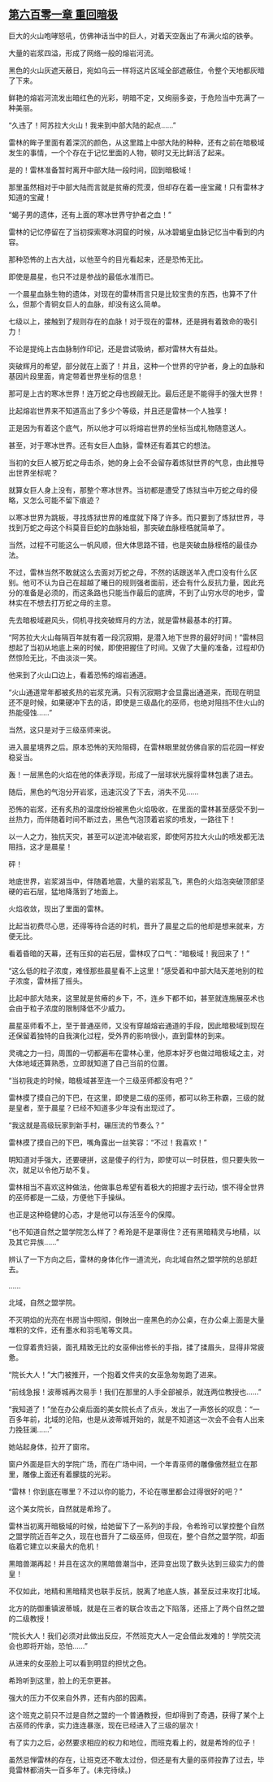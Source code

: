 ## [第六百零一章 重回暗极](https://www.xxbiquge.com/11_11222/8971343.html)


  巨大的火山咆哮怒吼，仿佛神话当中的巨人，对着天空轰出了布满火焰的铁拳。

  大量的岩浆四溢，形成了网络一般的熔岩河流。

  黑色的火山灰遮天蔽日，宛如乌云一样将这片区域全部遮蔽住，令整个天地都灰暗了下来。

  鲜艳的熔岩河流发出暗红色的光彩，明暗不定，又绚丽多姿，于危险当中充满了一种美丽。

  “久违了！阿苏拉大火山！我来到中部大陆的起点……”

  雷林的眸子里面有着深沉的颜色，从这里踏上中部大陆的种种，还有之前在暗极域发生的事情，一个个存在于记忆里面的人物，顿时又无比鲜活了起来。

  是的！雷林准备暂时离开中部大陆一段时间，回到暗极域！

  那里虽然相对于中部大陆而言就是贫瘠的荒漠，但却存在着一座宝藏！只有雷林才知道的宝藏！

  “蝎子男的遗体，还有上面的寒冰世界守护者之血！”

  雷林的记忆停留在了当初探索寒冰洞窟的时候，从冰碧蝎皇血脉记忆当中看到的内容。

  那种恐怖的上古大战，以他至今的目光看起来，还是恐怖无比。

  即使是晨星，也只不过是参战的最低水准而已。

  一个晨星血脉生物的遗体，对现在的雷林而言只是比较宝贵的东西，也算不了什么，但那个青铜女巨人的血脉，却没有这么简单。

  七级以上，接触到了规则存在的血脉！对于现在的雷林，还是拥有着致命的吸引力！

  不论是提纯上古血脉制作印记，还是尝试吸纳，都对雷林大有益处。

  突破辉月的希望，部分就在上面了！并且，这种一个世界的守护者，身上的血脉和基因片段里面，肯定带着世界坐标的信息！

  那可是上古的寒冰世界！连万蛇之母也觊觎无比。最后还是不能得手的强大世界！

  比起熔岩世界来不知道高出了多少个等级，并且还是雷林一个人独享！

  正是因为有着这个底气，所以他才可以将熔岩世界的坐标当成礼物随意送人。

  甚至，对于寒冰世界。还有女巨人血脉，雷林还有着其它的想法。

  当初的女巨人被万蛇之母击杀，她的身上会不会留存着炼狱世界的气息，由此推导出世界坐标呢？

  就算女巨人身上没有，那整个寒冰世界。当初都是遭受了炼狱当中万蛇之母的侵略，又怎么可能不留下痕迹？

  以寒冰世界为跳板，寻找炼狱世界的难度就下降了许多。而只要到了炼狱世界，寻找到万蛇之母这个科莫音巨蛇的血脉始祖，那突破血脉桎梏就简单了。

  当然，过程不可能这么一帆风顺，但大体思路不错，也是突破血脉桎梏的最佳办法。

  不过，雷林当然不敢就这么去面对万蛇之母，不然的话跟送羊入虎口没有什么区别。他可不认为自己在超越了曦日的规则强者面前，还会有什么反抗力量，因此充分的准备是必须的，而这条路也只能当作最后的底牌，不到了山穷水尽的地步，雷林实在不想去打万蛇之母的主意。

  先去暗极域避风头，伺机寻找突破辉月的方法，就是雷林最基本的打算。

  “阿苏拉大火山每隔百年就有着一段沉寂期，是潜入地下世界的最好时间！”雷林回想起了当初从地底上来的时候，即使把握住了时间。又做了大量的准备，过程却仍然惊险无比，不由淡淡一笑。

  他来到了火山口边上，看着恐怖的熔岩通道。

  “火山通道常年都被炙热的岩浆充满。只有沉寂期才会显露出通道来，而现在明显还不是时候，如果硬冲下去的话，即使是三级晶化的巫师，也绝对阻挡不住火山的热能侵蚀……”

  当然，这只是对于三级巫师来说。

  进入晨星境界之后。原本恐怖的天险阻碍，在雷林眼里就仿佛自家的后花园一样安稳妥当。

  轰！一层黑色的火焰在他的体表浮现，形成了一层球状光膜将雷林包裹了进去。

  随后，黑色的气泡分开岩浆，迅速沉没了下去，消失不见……

  恐怖的岩浆，还有炙热的温度纷纷被黑色火焰吸收，在里面的雷林甚至感受不到一丝热力，而伴随着时间不断过去，黑色气泡顶着岩浆的喷发，一路往下！

  以一人之力，独抗天灾，甚至可以逆流冲破岩浆，即使阿苏拉大火山的喷发都无法阻挡，这才是晨星！

  砰！

  地底世界，岩浆湖当中，伴随着地震，大量的岩浆乱飞，黑色的火焰泡突破顶部坚硬的岩石层，猛地降落到了地面上。

  火焰收敛，现出了里面的雷林。

  比起当初费尽心思，还得等待合适的时机，晋升了晨星之后的他却是想来就来，方便无比。

  看着昏暗的天幕，还有压抑的岩石层，雷林叹了口气：“暗极域！我回来了！”

  “这么低的粒子浓度，难怪那些晨星看不上这里！”感受着和中部大陆天差地别的粒子浓度，雷林摇了摇头。

  比起中部大陆来，这里就是贫瘠的乡下，不，连乡下都不如，甚至就连施展巫术也会由于粒子浓度的限制降低不少威力。

  晨星巫师看不上，至于普通巫师，又没有穿越熔岩通道的手段，因此暗极域到现在还保留着独特的自我演化过程，受外界的影响很小，直到雷林的到来。

  灵魂之力一扫，周围的一切都遍布在雷林心里，他原本好歹也做过暗极域之主，对大体地域还算熟悉，立即就知道了自己当前的位置。

  “当初我走的时候，暗极域甚至连一个三级巫师都没有吧？”

  雷林摸了摸自己的下巴，在这里，即使是二级的巫师，都可以称王称霸，三级的就是皇者，至于晨星？已经不知道多少年没有出现过了。

  “我这就是高级玩家到新手村，碾压流的节奏么？”

  雷林摸了摸自己的下巴，嘴角露出一丝笑容：“不过！我喜欢！”

  明知道对手强大，还要硬拼，这是傻子的行为，即使可以一时获胜，但只要失败一次，就足以令他万劫不复。

  雷林相当不喜欢这种做法，他做事总希望有着极大的把握才去行动，恨不得全世界的巫师都是一二级，方便他下手操纵。

  也正是这种稳健的心态，才是他可以存活至今的保障。

  “也不知道自然之盟学院怎么样了？希玲是不是罩得住？还有黑暗精灵与地精，以及其它异族……”

  辨认了一下方向之后，雷林的身体化作一道流光，向北域自然之盟学院的总部赶去。

  ……

  北域，自然之盟学院。

  不灭明焰的光亮在书房当中照彻，倒映出一座黑色的办公桌，在办公桌上面是大量堆积的文件，还有墨水和羽毛笔等文具。

  一位穿着贵妇装，面孔精致无比的女巫伸出修长的手指，揉了揉眉头，显得非常疲惫。

  “院长大人！”大门被推开，一个抱着文件夹的女巫急匆匆跑了进来。

  “前线急报！波蒂城再次易手！我们在那里的人手全部被杀，就连两位教授也……”

  “我知道了！”坐在办公桌后面的美女院长点了点头，发出了一声悠长的叹息：“一百多年前，北域的沦陷，也是从波蒂城开始的，就是不知道这一次会不会有人出来力挽狂澜……”

  她站起身体，拉开了窗帘。

  窗户外面是巨大的学院广场，而在广场中间，一个年青巫师的雕像傲然挺立在那里，雕像上面还有着朦胧的光彩。

  “雷林！你到底在哪里？不过以你的能力，不论在哪里都会过得很好的吧？”

  这个美女院长，自然就是希玲了。

  雷林当初离开暗极域的时候，给她留下了一系列的手段，令希玲可以掌控整个自然之盟学院近百年之久，现在也晋升了二级巫师，但现在，整个自然之盟学院，却面临着它建立以来最大的危机！

  黑暗兽潮再起！并且在这次的黑暗兽潮当中，还异变出现了数头达到三级实力的兽皇！

  不仅如此，地精和黑暗精灵也联手反抗，脱离了地底人族，甚至反过来攻打北域。

  北方的防御重镇波蒂城，就是在三者的联合攻击之下陷落，还搭上了两个自然之盟的二级教授！

  “院长大人！我们必须对此做出反应，不然班克大人一定会借此发难的！学院交流会也即将开始，恐怕……”

  从进来的女巫脸上可以看到明显的担忧之色。

  希玲听到这里，脸上的无奈更甚。

  强大的压力不仅来自外界，还有内部的因素。

  这个班克之前只不过是自然之盟的一个普通教授，但却得到了奇遇，获得了某个上古巫师的传承，实力连连暴涨，现在已经进入了三级的层次！

  有了实力之后，必然要求相应的权力和地位，而班克看上的，就是希玲的位子！

  虽然忌惮雷林的存在，让班克还不敢太过份，但还是有大量的巫师投靠了过去，毕竟雷林都消失一百多年了。(未完待续。)
